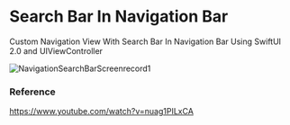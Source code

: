 # Search Bar In Navigation Bar

Custom Navigation View With Search Bar In Navigation Bar Using SwiftUI 2.0 and UIViewController

![NavigationSearchBarScreenrecord1](https://user-images.githubusercontent.com/3436468/106466338-287d2080-64d6-11eb-95b7-85580c4f3540.gif)

### Reference

https://www.youtube.com/watch?v=nuag1PILxCA
